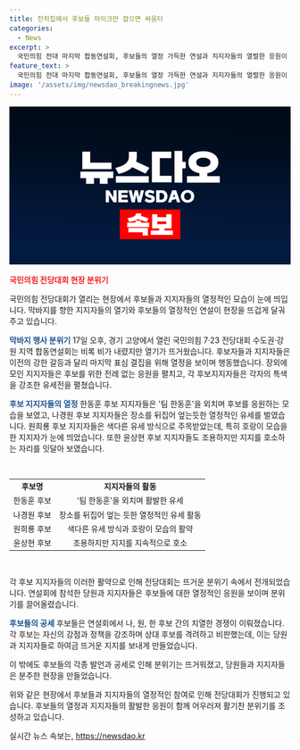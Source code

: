 ```yaml
---
title: 잔치집에서 후보들 마이크만 잡으면 싸움터
categories:
  - News
excerpt: >
  국민의힘 전대 마지막 합동연설회, 후보들의 열정 가득한 연설과 지지자들의 열렬한 응원이 이어졌다. 후보 지지자들은 각자의 후보를 응원하는 현수막을 들고 나섰고, 연설회장은 지지자들의 열기에 가득찼다. 후보들은 경쟁적인 공세를 펼치며 공세에 대응하며 각자의 정책과 이념을 강조했다. 이번 합동연설회는 전대 전 진행된 마지막 합동연설회로, 후보들은 오는 TV 토론회와 선거인단 투표를 앞두고 있다. 
feature_text: >
  국민의힘 전대 마지막 합동연설회, 후보들의 열정 가득한 연설과 지지자들의 열렬한 응원이 이어졌다. 후보 지지자들은 각자의 후보를 응원하는 현수막을 들고 나섰고, 연설회장은 지지자들의 열기에 가득찼다. 후보들은 경쟁적인 공세를 펼치며 공세에 대응하며 각자의 정책과 이념을 강조했다. 이번 합동연설회는 전대 전 진행된 마지막 합동연설회로, 후보들은 오는 TV 토론회와 선거인단 투표를 앞두고 있다. 
image: '/assets/img/newsdao_breakingnews.jpg'
---
```


<p><img src="/assets/img/newsdao_breakingnews.jpg" alt="cryptoinkorea 속보" /></p>

<p><b><span style="color: #ee2323;">국민의힘 전당대회 현장 분위기</span></b></p>

<p>국민의힘 전당대회가 열리는 현장에서 후보들과 지지자들의 열정적인 모습이 눈에 띄입니다. 막바지를 향한 지지자들의 열기와 후보들의 열정적인 연설이 현장을 뜨겁게 달궈주고 있습니다.</p>

<p><b><span style="color: #1a5490;">막바지 행사 분위기</span></b>
17일 오후, 경기 고양에서 열린 국민의힘 7·23 전당대회 수도권·강원 지역 합동연설회는 비록 비가 내렸지만 열기가 뜨거웠습니다. 후보자들과 지지자들은 이전의 강한 갈등과 달리 마지막 표심 결집을 위해 열정을 보이며 행동했습니다. 장외에 모인 지지자들은 후보를 위한 전례 없는 응원을 펼치고, 각 후보지지자들은 각자의 특색을 강조한 유세전을 펼쳤습니다.</p>

<p><b><span style="color: #1a5490;">후보 지지자들의 열정</span></b>
한동훈 후보 지지자들은 '팀 한동훈'을 외치며 후보를 응원하는 모습을 보였고, 나경원 후보 지지자들은 장소를 뒤집어 엎는듯한 열정적인 유세를 벌였습니다. 원희룡 후보 지지자들은 색다른 유세 방식으로 주목받았는데, 특히 호랑이 모습을 한 지지자가 눈에 띄었습니다. 또한 윤상현 후보 지지자들도 조용하지만 지지를 호소하는 자리를 잇달아 보였습니다.</p>

<p data-ke-size="size16">&nbsp;</p>

<table>
  <tbody>
    <tr>
      <td style="text-align: center; height: 17px;"><b>후보명</b></td>
      <td style="text-align: center; height: 17px;"><b>지지자들의 활동</b></td>
    </tr>
    <tr>
      <td style="text-align: center; height: 17px;">한동훈 후보</td>
      <td style="text-align: center; height: 17px;">'팀 한동훈'을 외치며 활발한 유세</td>
    </tr>
    <tr>
      <td style="text-align: center; height: 17px;">나경원 후보</td>
      <td style="text-align: center; height: 17px;">장소를 뒤집어 엎는 듯한 열정적인 유세 활동</td>
    </tr>
    <tr>
      <td style="text-align: center; height: 17px;">원희룡 후보</td>
      <td style="text-align: center; height: 17px;">색다른 유세 방식과 호랑이 모습의 활약</td>
    </tr>
    <tr>
      <td style="text-align: center; height: 17px;">윤상현 후보</td>
      <td style="text-align: center; height: 17px;">조용하지만 지지를 지속적으로 호소</td>
    </tr>
  </tbody>
</table>

<p data-ke-size="size16">&nbsp;</p>

<p>각 후보 지지자들의 이러한 활약으로 인해 전당대회는 뜨거운 분위기 속에서 전개되었습니다. 연설회에 참석한 당원과 지지자들은 후보들에 대한 열정적인 응원을 보이며 분위기를 끌어올렸습니다.</p>

<p><b><span style="color: #1a5490;">후보들의 공세</span></b>
후보들은 연설회에서 나, 원, 한 후보 간의 치열한 경쟁이 이뤄졌습니다. 각 후보는 자신의 강점과 정책을 강조하며 상대 후보를 격려하고 비판했는데, 이는 당원과 지지자들로 하여금 뜨거운 지지를 보내게 만들었습니다.</p>

<p>이 밖에도 후보들의 각종 발언과 공세로 인해 분위기는 뜨거워졌고, 당원들과 지지자들은 분주한 현장을 만들었습니다.</p>

<p>위와 같은 현장에서 후보들과 지지자들의 열정적인 참여로 인해 전당대회가 진행되고 있습니다. 후보들의 열정과 지지자들의 활발한 응원이 함께 어우러져 활기찬 분위기를 조성하고 있습니다.</p>
실시간 뉴스 속보는, <a href="https://newsdao.kr" rel="dofollow">https://newsdao.kr</a>


